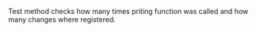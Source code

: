 Test method checks how many times priting function was called and how many changes where registered.
